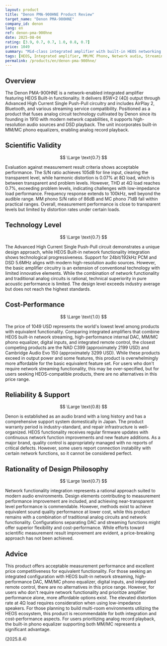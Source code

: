 ```yaml
---
layout: product
title: "Denon PMA-900HNE Product Review"
target_name: "Denon PMA-900HNE"
company_id: denon
lang: en
ref: denon-pma-900hne
date: 2025-08-04
rating: [3.9, 0.7, 0.7, 1.0, 0.8, 0.7]
price: 1049
summary: "Mid-class integrated amplifier with built-in HEOS networking functionality. Acceptable measurement performance and excellent cost-performance due to world's lowest price for equivalent functionality"
tags: [HEOS, Integrated amplifier, MM/MC Phono, Network audio, Streaming]
permalink: /products/en/denon-pma-900hne/
---
```

## Overview

The Denon PMA-900HNE is a network-enabled integrated amplifier featuring HEOS Built-in functionality. It delivers 85W×2 (4Ω) output through Advanced High Current Single Push-Pull circuitry and includes AirPlay 2, Bluetooth, and various streaming service compatibility. Positioned as a product that fuses analog circuit technology cultivated by Denon since its founding in 1910 with modern network capabilities, it supports high-resolution audio sources and DSD playback. The unit incorporates built-in MM/MC phono equalizers, enabling analog record playback.

## Scientific Validity

$$ \Large \text{0.7} $$

Evaluation against measurement result criteria shows acceptable performance. The S/N ratio achieves 105dB for line input, clearing the transparent level, while harmonic distortion is 0.07% at 8Ω load, which is between transparent and problem levels. However, THD at 4Ω load reaches 0.7%, exceeding problem levels, indicating challenges with low-impedance load performance. Frequency response extends to 100kHz, well beyond the audible range. MM phono S/N ratio of 86dB and MC phono 71dB fall within practical ranges. Overall, measurement performance is close to transparent levels but limited by distortion rates under certain loads.

## Technology Level

$$ \Large \text{0.7} $$

The Advanced High Current Single Push-Pull circuit demonstrates a unique design approach, while HEOS Built-in network functionality integration shows technological progressiveness. Support for 24bit/192kHz PCM and DSD 5.6MHz aligns with modern high-resolution audio sources. However, the basic amplifier circuitry is an extension of conventional technology with limited innovative elements. While the combination of network functionality and traditional analog circuits is rational, technical superiority in pure acoustic performance is limited. The design level exceeds industry average but does not reach the highest standards.

## Cost-Performance

$$ \Large \text{1.0} $$

The price of 1049 USD represents the world's lowest level among products with equivalent functionality. Comparing integrated amplifiers that combine HEOS built-in network streaming, high-performance internal DAC, MM/MC phono equalizer, digital inputs, and integrated remote control, the closest competing products are the NAD C399 (approximately 2199 USD) and Cambridge Audio Evo 150 (approximately 3299 USD). While these products exceed in output power and some features, this product is overwhelmingly more affordable for the basic equivalent feature set. For users who don't require network streaming functionality, this may be over-specified, but for users seeking HEOS-compatible products, there are no alternatives in this price range.

## Reliability & Support

$$ \Large \text{0.8} $$

Denon is established as an audio brand with a long history and has a comprehensive support system domestically in Japan. The product warranty period is industry-standard, and repair infrastructure is well-organized. HEOS functionality receives regular firmware updates with continuous network function improvements and new feature additions. As a major brand, quality control is appropriately managed with no reports of critical defects. However, some users report connection instability with certain network functions, so it cannot be considered perfect.

## Rationality of Design Philosophy

$$ \Large \text{0.7} $$

Network functionality integration represents a rational approach suited to modern audio environments. Design elements contributing to measurement performance improvement are included, and achieving near-transparent level performance is commendable. However, methods exist to achieve equivalent sound quality performance at lower cost, while this product remains with a combination of traditional analog circuits and network functionality. Configurations separating DAC and streaming functions might offer superior flexibility and cost-performance. While efforts toward scientific measurement result improvement are evident, a price-breaking approach has not been achieved.

## Advice

This product offers acceptable measurement performance and excellent price competitiveness for equivalent functionality. For those seeking an integrated configuration with HEOS built-in network streaming, high-performance DAC, MM/MC phono equalizer, digital inputs, and integrated remote control, there are no alternatives in this price range. However, for users who don't require network functionality and prioritize amplifier performance alone, more affordable options exist. The elevated distortion rate at 4Ω load requires consideration when using low-impedance speakers. For those planning to build multi-room environments utilizing the HEOS ecosystem, this product is recommendable for both integration and cost-performance aspects. For users prioritizing analog record playback, the built-in phono equalizer supporting both MM/MC represents a significant advantage.

(2025.8.4)
